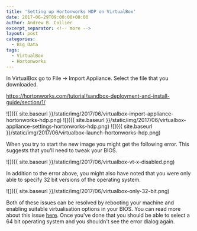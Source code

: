 ```yaml
---
title: 'Setting up Hortonworks HDP on VirtualBox'
date: 2017-06-29T09:00:00+00:00
author: Andrew B. Collier
excerpt_separator: <!-- more -->
layout: post
categories:
  - Big Data
tags:
  - VirtualBox
  - Hortonworks
---
```


In VirtualBox go to File -> Import Appliance. Select the file that you downloaded.

https://hortonworks.com/tutorial/sandbox-deployment-and-install-guide/section/1/

![]({{ site.baseurl }}/static/img/2017/06/virtualbox-import-appliance-hortonworks-hdp.png)
![]({{ site.baseurl }}/static/img/2017/06/virtualbox-appliance-settings-hortonworks-hdp.png)
![]({{ site.baseurl }}/static/img/2017/06/virtualbox-launch-hortonworks-hdp.png)

When you try to start the new image you might get the following error. This suggests that you'll need to tweak your BIOS.

![]({{ site.baseurl }}/static/img/2017/06/virtualbox-vt-x-disabled.png)

In addition to the error above, you might also have noted that you were only able to specify 32 bit versions of the operating system.

![]({{ site.baseurl }}/static/img/2017/06/virtualbox-only-32-bit.png)

Both of these issues can be resolved by rebooting your machine and enabling suitable virtualisation options in your BIOS. You can read more about this issue [here](https://askubuntu.com/questions/308937/cannot-install-ubuntu-in-virtualbox-due-to-this-kernel-requires-an-x86-64-cpu). Once you've done that you should be able to select a 64 bit operating system and you shouldn't see the error dialog again.

<!--
You might also be prompted to modify the base memory for the image.

![]({{ site.baseurl }}/static/img/2017/06/virtualbox-base-memory.png)
-->

